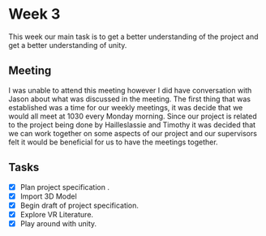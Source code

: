# Week 3

This week our main task is to get a better understanding of the project and get a better understanding of 
unity. 

## Meeting
 
I was unable to attend this meeting however I did have conversation with Jason about what was discussed in
 the meeting. The first thing that was established was a time for our weekly meetings, it was decide that we 
 would all meet at 1030 every Monday morning. Since our project is related to the project being done by Hailleslassie 
 and Timothy it was decided that we can work together on some aspects of our project and our supervisors felt it 
 would be beneficial for us to have the meetings together.

## Tasks


* [x] Plan project specification .
* [x] Import 3D Model
* [x] Begin draft of project specification.
* [x] Explore VR Literature.
* [x] Play around with unity. 
